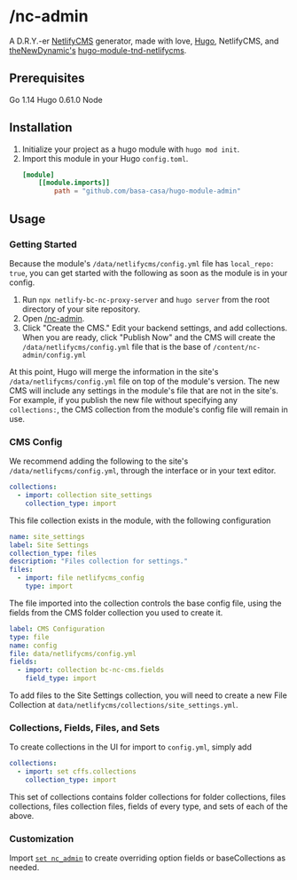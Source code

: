 # /nc-admin
A D.R.Y.-er [NetlifyCMS](https://netlifycms.org) generator, made with love, [Hugo](https://gohugo.io), NetlifyCMS, and [theNewDynamic's](https://www.thenewdynamic.com) [hugo-module-tnd-netlifycms](https://github.com/theNewDynamic/hugo-module-tnd-netlifycms). 

## Prerequisites
Go 1.14
Hugo 0.61.0
Node
## Installation
1. Initialize your project as a hugo module with `hugo mod init`. 
1. Import this module in your Hugo `config.toml`.
    ```toml
    [module]
        [[module.imports]]
            path = "github.com/basa-casa/hugo-module-admin"
    ```

## Usage
### Getting Started
Because the module's `/data/netlifycms/config.yml` file has `local_repo: true`, you can get started with the following as soon as the module is in your config.
1. Run `npx netlify-bc-nc-proxy-server` and `hugo server` from the root directory of your site repository.
1. Open [/nc-admin](http://localhost:1313/nc-admin).
1. Click "Create the CMS." Edit your backend settings, and add collections. When you are ready, click "Publish Now" and the CMS will create the `/data/netlifycms/config.yml` file that is the base of `/content/nc-admin/config.yml`

At this point, Hugo will merge the information in the site's `/data/netlifycms/config.yml` file on top of the module's version. The new CMS will include any settings in the module's file that are not in the site's. For example, if you publish the new file without specifying any `collections:`, the CMS collection from the module's config file will remain in use. 

### CMS Config
We recommend adding the following to the site's `/data/netlifycms/config.yml`, through the interface or in your text editor.

```yaml
collections:
  - import: collection site_settings
    collection_type: import
```

This file collection exists in the module, with the following configuration

```yaml
name: site_settings
label: Site Settings
collection_type: files
description: "Files collection for settings."
files:
  - import: file netlifycms_config
    type: import 
```
The file imported into the collection controls the base config file, using the fields from the CMS folder collection you used to create it.
```yaml
label: CMS Configuration
type: file
name: config
file: data/netlifycms/config.yml
fields:
  - import: collection bc-nc-cms.fields
    field_type: import
```

To add files to the Site Settings collection, you will need to create a new File Collection at `data/netlifycms/collections/site_settings.yml`. 

### Collections, Fields, Files, and Sets
To create collections in the UI for import to `config.yml`, simply add
```yaml
collections:
  - import: set cffs.collections
    collection_type: import
```
This set of collections contains folder collections for folder collections, files collections, files collection files, fields of every type, and sets of each of the above. 

### Customization
Import [`set nc_admin`](data/netlifycms/collectionSets/nc_admin.yml) to create overriding option fields or baseCollections as needed. 




